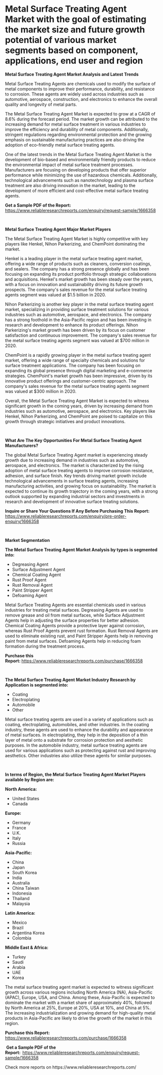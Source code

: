 <p><h1>Metal Surface Treating Agent Market with the goal of estimating the market size and future growth potential of various market segments based on component, applications, end user and region</h1></p><p><strong>Metal Surface Treating Agent Market Analysis and Latest Trends</strong></p>
<p><p>Metal Surface Treating Agents are chemicals used to modify the surface of metal components to improve their performance, durability, and resistance to corrosion. These agents are widely used across industries such as automotive, aerospace, construction, and electronics to enhance the overall quality and longevity of metal parts.</p><p>The Metal Surface Treating Agent Market is expected to grow at a CAGR of 8.6% during the forecast period. The market growth can be attributed to the increasing demand for metal surface treatment in various industries to improve the efficiency and durability of metal components. Additionally, stringent regulations regarding environmental protection and the growing emphasis on sustainable manufacturing practices are also driving the adoption of eco-friendly metal surface treating agents.</p><p>One of the latest trends in the Metal Surface Treating Agent Market is the development of bio-based and environmentally friendly products to reduce the environmental impact of metal surface treatment processes. Manufacturers are focusing on developing products that offer superior performance while minimizing the use of hazardous chemicals. Additionally, technological advancements such as nanotechnology and plasma surface treatment are also driving innovation in the market, leading to the development of more efficient and cost-effective metal surface treating agents.</p></p>
<p><strong>Get a Sample PDF of the Report:&nbsp;</strong> <a href="https://www.reliableresearchreports.com/enquiry/request-sample/1666358">https://www.reliableresearchreports.com/enquiry/request-sample/1666358</a></p>
<p>&nbsp;</p>
<p><strong>Metal Surface Treating Agent Major Market Players</strong></p>
<p><p>The Metal Surface Treating Agent Market is highly competitive with key players like Henkel, Nihon Parkerizing, and ChemPoint dominating the market. </p><p>Henkel is a leading player in the metal surface treating agent market, offering a wide range of products such as cleaners, conversion coatings, and sealers. The company has a strong presence globally and has been focusing on expanding its product portfolio through strategic collaborations and acquisitions. Henkel's market growth has been steady over the years, with a focus on innovation and sustainability driving its future growth prospects. The company's sales revenue for the metal surface treating agents segment was valued at $1.5 billion in 2020.</p><p>Nihon Parkerizing is another key player in the metal surface treating agent market, specializing in providing surface treatment solutions for various industries such as automotive, aerospace, and electronics. The company has a strong foothold in the Asia-Pacific region and has been investing in research and development to enhance its product offerings. Nihon Parkerizing's market growth has been driven by its focus on customer satisfaction and continuous improvement. The company's sales revenue for the metal surface treating agents segment was valued at $700 million in 2020.</p><p>ChemPoint is a rapidly growing player in the metal surface treating agent market, offering a wide range of specialty chemicals and solutions for surface treatment applications. The company has been focusing on expanding its global presence through digital marketing and e-commerce strategies. ChemPoint's market growth has been impressive, driven by its innovative product offerings and customer-centric approach. The company's sales revenue for the metal surface treating agents segment was valued at $300 million in 2020.</p><p>Overall, the Metal Surface Treating Agent Market is expected to witness significant growth in the coming years, driven by increasing demand from industries such as automotive, aerospace, and electronics. Key players like Henkel, Nihon Parkerizing, and ChemPoint are poised to capitalize on this growth through strategic initiatives and product innovations.</p></p>
<p>&nbsp;</p>
<p><strong>What Are The Key Opportunities For Metal Surface Treating Agent Manufacturers?</strong></p>
<p><p>The global Metal Surface Treating Agent market is experiencing steady growth due to increasing demand in industries such as automotive, aerospace, and electronics. The market is characterized by the rising adoption of metal surface treating agents to improve corrosion resistance, adhesion, and surface finish. Key trends driving market growth include technological advancements in surface treating agents, increasing manufacturing activities, and growing focus on sustainability. The market is expected to continue its growth trajectory in the coming years, with a strong outlook supported by expanding industrial sectors and investments in research and development of innovative surface treating solutions.</p></p>
<p><strong>Inquire or Share Your Questions If Any Before Purchasing This Report:</strong> <a href="https://www.reliableresearchreports.com/enquiry/pre-order-enquiry/1666358">https://www.reliableresearchreports.com/enquiry/pre-order-enquiry/1666358</a></p>
<p>&nbsp;</p>
<p><strong>Market Segmentation</strong></p>
<p><strong>The Metal Surface Treating Agent Market Analysis by types is segmented into:</strong></p>
<p><ul><li>Degreasing Agent</li><li>Surface Adjustment Agent</li><li>Chemical Coating Agent</li><li>Rust Proof Agent</li><li>Rust Removal Agent</li><li>Paint Stripper Agent</li><li>Defoaming Agent</li></ul></p>
<p><p>Metal Surface Treating Agents are essential chemicals used in various industries for treating metal surfaces. Degreasing Agents are used to remove grease and oil from metal surfaces, while Surface Adjustment Agents help in adjusting the surface properties for better adhesion. Chemical Coating Agents provide a protective layer against corrosion, whereas Rust Proof Agents prevent rust formation. Rust Removal Agents are used to eliminate existing rust, and Paint Stripper Agents help in removing paint from metal surfaces. Defoaming Agents help in reducing foam formation during the treatment process.</p></p>
<p><strong>Purchase this Report:&nbsp;</strong><a href="https://www.reliableresearchreports.com/purchase/1666358">https://www.reliableresearchreports.com/purchase/1666358</a></p>
<p>&nbsp;</p>
<p><strong>The Metal Surface Treating Agent Market Industry Research by Application is segmented into:</strong></p>
<p><ul><li>Coating</li><li>Electroplating</li><li>Automobile</li><li>Other</li></ul></p>
<p><p>Metal surface treating agents are used in a variety of applications such as coating, electroplating, automobiles, and other industries. In the coating industry, these agents are used to enhance the durability and appearance of metal surfaces. In electroplating, they help in the deposition of a thin layer of metal onto a substrate for corrosion protection and aesthetic purposes. In the automobile industry, metal surface treating agents are used for various applications such as protecting against rust and improving aesthetics. Other industries also utilize these agents for similar purposes.</p></p>
<p>&nbsp;</p>
<p><strong>In terms of Region, the Metal Surface Treating Agent Market Players available by Region are:</strong></p>
<p>
    <p> <strong> North America: </strong>
        <ul>
            <li>United States</li>
            <li>Canada</li>
        </ul>
        </p> 
    <p> <strong> Europe: </strong>
        <ul>
            <li>Germany</li>
            <li>France</li>
            <li>U.K.</li>
            <li>Italy</li>
            <li>Russia</li>
        </ul>
        </p> 
    <p> <strong> Asia-Pacific: </strong>
        <ul>
            <li>China</li>
            <li>Japan</li>
            <li>South Korea</li>
            <li>India</li>
            <li>Australia</li>
            <li>China Taiwan</li>
            <li>Indonesia</li>
            <li>Thailand</li>
            <li>Malaysia</li>
        </ul>
        </p> 
    <p> <strong> Latin America: </strong>
        <ul>
            <li>Mexico</li>
            <li>Brazil</li>
            <li>Argentina Korea</li>
            <li>Colombia</li>
        </ul>
        </p> 
    <p> <strong> Middle East & Africa: </strong>
        <ul>
            <li>Turkey</li>
            <li>Saudi</li>
            <li>Arabia</li>
            <li>UAE</li>
            <li>Korea</li>
        </ul>
    </p>
    </p>
<p><p>The metal surface treating agent market is expected to witness significant growth across various regions including North America (NA), Asia-Pacific (APAC), Europe, USA, and China. Among these, Asia-Pacific is expected to dominate the market with a market share of approximately 40%, followed by North America at 25%, Europe at 20%, USA at 10%, and China at 5%. The increasing industrialization and growing demand for high-quality metal products in Asia-Pacific are likely to drive the growth of the market in this region.</p></p>
<p><strong>Purchase this Report: </strong><a href="https://www.reliableresearchreports.com/purchase/1666358">https://www.reliableresearchreports.com/purchase/1666358</a></p>
<p>&nbsp;<strong>Get a Sample PDF of the Report:&nbsp;&nbsp;</strong><a href="https://www.reliableresearchreports.com/enquiry/request-sample/1666358">https://www.reliableresearchreports.com/enquiry/request-sample/1666358</a></p>
<p><strong></strong></p>
<p>Check more reports on https://www.reliableresearchreports.com/</p>